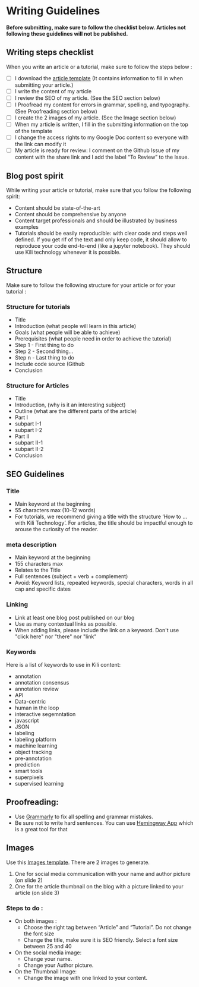 # Writing Guidelines

**Before submitting, make sure to follow the checklist below. Articles not following these guidelines will not be published.**

## Writing steps checklist

When you write an article or a tutorial, make sure to follow the steps below :

- [ ] I download the [article template](https://docs.google.com/document/d/1fbD3m1kF74Bq4YK7hrlVKcSB_Wmll4eqcPqEsO3t6vc/edit#heading=h.28asgmypcla6) (It contains information to fill in when submitting your article.)
- [ ] I write the content of my article
- [ ] I review the SEO of my article. (See the SEO section below)
- [ ] I Proofread my content for errors in grammar, spelling, and typography. (See Proofreading section below)
- [ ] I create the 2 images of my article. (See the Image section below)
- [ ] When my article is written, I fill in the submitting information on the top of the template
- [ ] I change the access rights to my Google Doc content so everyone with the link can modify it
- [ ] My article is ready for review: I comment on the Github Issue of my content with the share link and I add the label “To Review” to the Issue.

## Blog post spirit

While writing your article or tutorial, make sure that you follow the following spirit:

- Content should be state-of-the-art
- Content should be comprehensive by anyone
- Content target professionals and should be illustrated by business examples
- Tutorials should be easily reproducible: with clear code and steps well defined. If you get rif of the text and only keep code, it should allow to reproduce your code end-to-end (like a jupyter notebook). They should use Kili technology whenever it is possible.

## Structure

Make sure to follow the following structure for your article or for your tutorial :

### Structure for tutorials

- Title
- Introduction (what people will learn in this article)
- Goals (what people will be able to achieve)
- Prerequisites (what people need in order to achieve the tutorial)
- Step 1 - First thing to do
- Step 2 - Second thing...
- Step n - Last thing to do
- Include code source (Github
- Conclusion

### Structure for Articles

- Title
- Introduction, (why is it an interesting subject)
- Outline (what are the different parts of the article)
- Part I
- subpart I-1
- subpart I-2
- Part II
- subpart II-1
- subpart II-2
- Conclusion

## SEO Guidelines

### Title

- Main keyword at the beginning
- 55 characters max (10-12 words)
- For tutorials, we recommend giving a title with the structure ‘How to … with Kili Technology’. For articles, the title should be impactful enough to arouse the curiosity of the reader.

### meta description

- Main keyword at the beginning
- 155 characters max
- Relates to the Title
- Full sentences (subject + verb + complement)
- Avoid: Keyword lists, repeated keywords, special characters, words in all cap and specific dates

### Linking

- Link at least one blog post published on our blog
- Use as many contextual links as possible.
- When adding links, please include the link on a keyword. Don't use "click here" nor "there" nor "link"

### Keywords

Here is a list of keywords to use in Kili content:

- annotation
- annotation consensus
- annotation review
- API
- Data-centric
- human in the loop
- interactive segemntation
- javascript
- JSON
- labeling
- labeling platform
- machine learning
- object tracking
- pre-annotation
- prediction
- smart tools
- superpixels
- supervised learning

## Proofreading:

- Use [Grammarly](https://app.grammarly.com/) to fix all spelling and grammar mistakes.
- Be sure not to write hard sentences. You can use [Hemingway App](https://hemingwayapp.com) which is a great tool for that

## Images

Use this [Images template](https://docs.google.com/presentation/d/1mahVWFp2weMSgtxS-qqKsOG7VKVSJXiqdImHGxKc__g/edit#slide=id.g103b3183b6a_0_14). There are 2 images to generate.

1. One for social media communication with your name and author picture (on slide 2)
2. One for the article thumbnail on the blog with a picture linked to your article (on slide 3)

### Steps to do :

- On both images :
  - Choose the right tag between “Article” and “Tutorial”. Do not change the font size
  - Change the title, make sure it is SEO friendly. Select a font size between 25 and 40
- On the social media image:
  - Change your name.
  - Change your Author picture.
- On the Thumbnail Image:
  - Change the image with one linked to your content.
